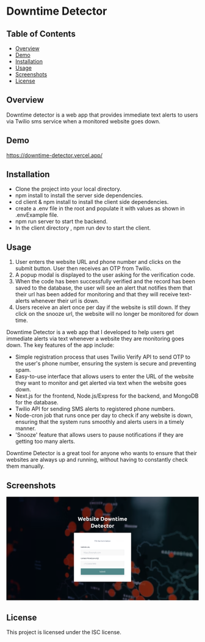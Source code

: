 

# Downtime Detector



## Table of Contents

- [Overview](#overview)
- [Demo](#demo)
- [Installation](#installation)
- [Usage](#usage)
- [Screenshots](#screenshots)
- [License](#license)

## Overview

Downtime detector is a web app that provides immediate text alerts to users via Twilio sms service when a monitored website goes down.

## Demo

https://downtime-detector.vercel.app/

## Installation

- Clone the project into your local directory.
- npm install to install the server side dependencies.
- cd client & npm install to install the client side dependencies.
- create a .env file in the root and populate it with values as shown in .envExample file.
- npm run server to start the backend.
- In the client directory , npm run dev to start the client. 

## Usage
1. User enters the website URL and phone number and clicks on the submit button. User then receives an OTP from Twilio.
2. A popup modal is displayed to the user asking for the verification code.
3. When the code has been successfully verified and the record has been saved to the database, the user will see an alert that notifies them that their url has been added for monitoring and that they will receive text-alerts whenever their url is down.
6. Users receive an alert once per day if the website is still down. If they click on the snooze url, the website will no longer be monitored for down time. 


Downtime Detector is a web app that I developed to help users get immediate alerts via text whenever a website they are monitoring goes down. The key features of the app include:

- Simple registration process that uses Twilio Verify API to send OTP to the user's phone number, ensuring the system is secure and preventing spam.
- Easy-to-use interface that allows users to enter the URL of the website they want to monitor and get alerted via text when the website goes down.
- Next.js for the frontend, Node.js/Express for the backend, and MongoDB for the database.
- Twilio API for sending SMS alerts to registered phone numbers.
- Node-cron job that runs once per day to check if any website is down, ensuring that the system runs smoothly and alerts users in a timely manner.
- 'Snooze' feature that allows users to pause notifications if they are getting too many alerts.
 
Downtime Detector is a great tool for anyone who wants to ensure that their websites are always up and running, without having to constantly check them manually.

## Screenshots

![Alt text](./bg.png "Downtime Detector")


## License

This project is licensed under the ISC license.

